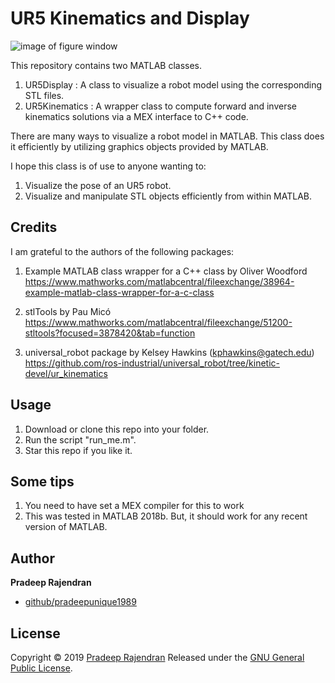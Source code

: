# UR5 Kinematics and Display
![image of figure window](https://raw.githubusercontent.com/pradeepunique1989/UR5Display/master/docs/image.png)

This repository contains two MATLAB classes.
1) UR5Display : A class to visualize a robot model using the corresponding STL files.
2) UR5Kinematics : A wrapper class to compute forward and inverse kinematics solutions via a MEX interface to C++ code.

There are many ways to visualize a robot model in MATLAB.
This class does it efficiently by utilizing graphics objects provided by MATLAB.

I hope this class is of use to anyone wanting to:
1) Visualize the pose of an UR5 robot.
2) Visualize and manipulate STL objects efficiently from within MATLAB.

## Credits
I am grateful to the authors of the following packages:

1) Example MATLAB class wrapper for a C++ class by Oliver Woodford
https://www.mathworks.com/matlabcentral/fileexchange/38964-example-matlab-class-wrapper-for-a-c-class

2) stlTools by Pau Micó
https://www.mathworks.com/matlabcentral/fileexchange/51200-stltools?focused=3878420&tab=function

3) universal_robot package by Kelsey Hawkins (kphawkins@gatech.edu)
https://github.com/ros-industrial/universal_robot/tree/kinetic-devel/ur_kinematics

## Usage
1) Download or clone this repo into your folder.
2) Run the script "run_me.m".
3) Star this repo if you like it.

## Some tips
1) You need to have set a MEX compiler for this to work
2) This was tested in MATLAB 2018b. But, it should work for any recent version of MATLAB.

## Author

**Pradeep Rajendran**

* [github/pradeepunique1989](https://github.com/pradeepunique1989)

## License

Copyright © 2019 [Pradeep Rajendran](https://github.com/pradeepunique1989)
Released under the [GNU General Public License](https://github.com/pradeepunique1989/UR5Robot/blob/master/LICENSE).
